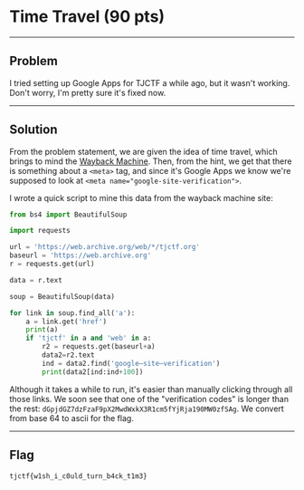 # Time Travel (90 pts)

---

## Problem
I tried setting up Google Apps for TJCTF a while ago, but it wasn't working. Don't worry, I'm pretty sure it's fixed now.

---

## Solution
From the problem statement, we are given the idea of time travel, which brings to mind the [Wayback Machine](http://archive.org/web/). Then, from the hint, we get that there is something about a `<meta>` tag, and since it's Google Apps we know we're supposed to look at `<meta name="google-site-verification">`.

I wrote a quick script to mine this data from the wayback machine site:

```python
from bs4 import BeautifulSoup

import requests

url = 'https://web.archive.org/web/*/tjctf.org'
baseurl = 'https://web.archive.org'
r = requests.get(url)

data = r.text

soup = BeautifulSoup(data)

for link in soup.find_all('a'):
    a = link.get('href')
    print(a)
    if 'tjctf' in a and 'web' in a:
        r2 = requests.get(baseurl+a)
        data2=r2.text
        ind = data2.find('google–site–verification')
        print(data2[ind:ind+100])
```

Although it takes a while to run, it's easier than manually clicking through all those links. We soon see that one of the "verification codes" is longer than the rest: `dGpjdGZ7dzFzaF9pX2MwdWxkX3R1cm5fYjRja190MW0zfSAg`. We convert from base 64 to ascii for the flag.


---

## Flag

`tjctf{w1sh_i_c0uld_turn_b4ck_t1m3}`
